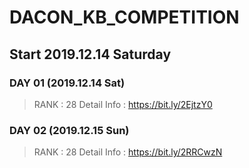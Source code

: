 # DACON_KB_COMPETITION

## Start 2019.12.14 Saturday

### DAY 01 (2019.12.14 Sat)
> RANK : 28
> Detail Info : https://bit.ly/2EjtzY0

### DAY 02 (2019.12.15 Sun)
> RANK : 28
> Detail Info : https://bit.ly/2RRCwzN
